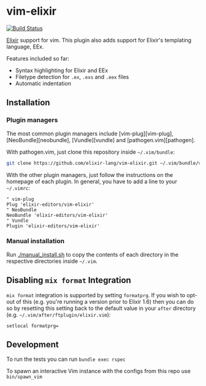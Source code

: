 # vim-elixir

[![Build Status](https://travis-ci.org/elixir-lang/vim-elixir.svg?branch=master)](https://travis-ci.org/elixir-lang/vim-elixir)

[Elixir](http://elixir-lang.org) support for vim. This plugin also adds support
for Elixir's templating language, EEx.

Features included so far:

* Syntax highlighting for Elixir and EEx
* Filetype detection for `.ex`, `.exs` and `.eex` files
* Automatic indentation


## Installation

### Plugin managers

The most common plugin managers include [vim-plug][vim-plug],
[NeoBundle][neobundle], [Vundle][vundle] and [pathogen.vim][pathogen].

With pathogen.vim, just clone this repository inside `~/.vim/bundle`:

```bash
git clone https://github.com/elixir-lang/vim-elixir.git ~/.vim/bundle/vim-elixir
```

With the other plugin managers, just follow the instructions on the homepage of
each plugin. In general, you have to add a line to your `~/.vimrc`:

```viml
" vim-plug
Plug 'elixir-editors/vim-elixir'
" NeoBundle
NeoBundle 'elixir-editors/vim-elixir'
" Vundle
Plugin 'elixir-editors/vim-elixir'
```

### Manual installation

Run [./manual_install.sh](manual_install.sh) to copy the contents of each directory in the respective directories inside
`~/.vim`.

## Disabling `mix format` Integration

`mix format` integration is supported by setting `formatprg`. If you wish to opt-out of this (e.g. you're running a version prior to Elixir 1.6)
then you can do so by resetting this setting back to the default value in your `after` directory (e.g. `~/.vim/after/ftplugin/elixir.vim`):

```viml
setlocal formatprg=
```

## Development

To run the tests you can run `bundle exec rspec`

To spawn an interactive Vim instance with the configs from this repo use `bin/spawn_vim`
